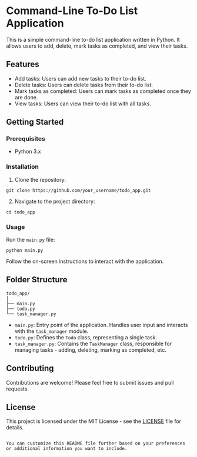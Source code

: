 
# Command-Line To-Do List Application

This is a simple command-line to-do list application written in Python. It allows users to add, delete, mark tasks as completed, and view their tasks.

## Features

- Add tasks: Users can add new tasks to their to-do list.
- Delete tasks: Users can delete tasks from their to-do list.
- Mark tasks as completed: Users can mark tasks as completed once they are done.
- View tasks: Users can view their to-do list with all tasks.

## Getting Started

### Prerequisites

- Python 3.x

### Installation

1. Clone the repository:

```
git clone https://github.com/your_username/todo_app.git
```

2. Navigate to the project directory:

```
cd todo_app
```

### Usage

Run the `main.py` file:

```
python main.py
```

Follow the on-screen instructions to interact with the application.

## Folder Structure

```
todo_app/
│
├── main.py
├── todo.py
└── task_manager.py
```

- `main.py`: Entry point of the application. Handles user input and interacts with the `task_manager` module.
- `todo.py`: Defines the `Todo` class, representing a single task.
- `task_manager.py`: Contains the `TaskManager` class, responsible for managing tasks - adding, deleting, marking as completed, etc.

## Contributing

Contributions are welcome! Please feel free to submit issues and pull requests.

## License

This project is licensed under the MIT License - see the [LICENSE](LICENSE) file for details.
```

You can customize this README file further based on your preferences or additional information you want to include.
